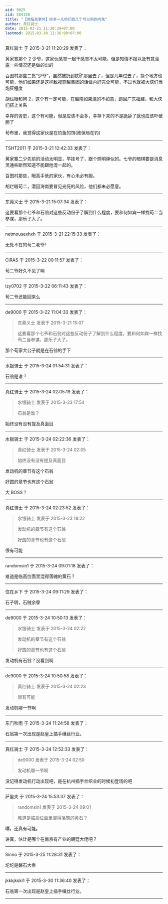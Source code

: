 ```yaml
---
aid: 9025
zid: 584158
title: "【闹临高事件】给卓一凡他们找几个可以用的内鬼"
author: 真红骑士
date: 2015-03-21 11:20:29+07:00
lastmod: 2015-03-30 11:36:00+07:00
---
```


真红骑士 于 2015-3-21 11:20:29 发表了：

黄家寨那个 2 少爷，这家伙感觉一起干感觉不太可能，但是知情不报以及有意泄露一些情况还是做的出的

百图村那些二货“少爷”，虽然被扔到铁矿那里去了，但是几年过去了，换个地方也可能，他们如果还是这样敌视穿越集团的话做内奸完全可能，不过也就被大侠们当炮灰程度

胡烂眼和狗 2，这个有一定可能，在越南如果混的不如意，跑回广东福建，和大侠们搭上关系

幸存的胥吏，这个有可能，但是应该不会多，幸存下来的不是跪舔了就也应该吓破胆了

苟布里，我觉得这家伙是在钓鱼的饵(政保局在钓)

---

TSHT2011 于 2015-3-21 12:42:33 发表了：

黄家寨二少先前的活动太明显，早挂号了，跟个照明弹似的。七爷的暗棋要是消息灵通些断然知道不能跟他混一起的。

百图村那些，眼高手低的家伙，有心未必有胆。

胡烂眼苟二，潜回海南要冒见光死的风险，他们都未必愿意。

---

东莞义士 于 2015-3-21 15:07:34 发表了：

这要看那个七爷和石翁对这些反动份子了解到什么程度，要和何如宾一样找苟二当参谋，那乐子大了。

---

netmousexhxh 于 2015-3-21 22:15:33 发表了：

无处不在的苟二老爷!

---

CIRAS 于 2015-3-22 00:11:57 发表了：

苟二爷好久不见了啊

---

lzy0702 于 2015-3-22 06:11:43 发表了：

苟二爷还能回来么

---

de9000 于 2015-3-22 11:04:33 发表了：

> 东莞义士 发表于 2015-3-21 15:07
>
> 这要看那个七爷和石翁对这些反动份子了解到什么程度，要和何如宾一样找苟二当参谋，那乐子大了。

那个苟家大公子就是在石翁的手下

---

水银骑士 于 2015-3-24 01:54:31 发表了：

石翁是谁？

---

真红骑士 于 2015-3-24 02:05:19 发表了：

> 水银骑士 发表于 2015-3-23 17:54
>
> 石翁是谁？

始终没有没有提及真面目

---

水银骑士 于 2015-3-24 02:22:36 发表了：

> 真红骑士 发表于 2015-3-24 02:05
>
> 始终没有没有提及真面目

发动机的章节有这个石翁

好圆的章节也有这个石翁

大 BOSS？

---

真红骑士 于 2015-3-24 02:23:52 发表了：

> 水银骑士 发表于 2015-3-23 18:22
>
> 发动机的章节有这个石翁
>
> 好圆的章节也有这个石翁

很有可能

---

randomsin1 于 2015-3-24 09:01:18 发表了：

难道是临高位面里混得落魄的黄石？

---

住在乡下 于 2015-3-24 09:11:29 发表了：

石子明，石贼余孽

---

de9000 于 2015-3-24 10:50:13 发表了：

> 水银骑士 发表于 2015-3-24 02:22
>
> 发动机的章节有这个石翁
>
> 好圆的章节也有这个石翁

发动机有石翁？没看到啊

---

de9000 于 2015-3-24 10:50:58 发表了：

> 真红骑士 发表于 2015-3-24 02:23
>
> 很有可能

发动机哪一节啊

---

东门吹雨 于 2015-3-24 11:24:58 发表了：

石翁第一次出现是赵皇上插手缫丝行业。

---

真红骑士 于 2015-3-24 12:52:33 发表了：

> de9000 发表于 2015-3-24 02:50
>
> 发动机哪一节啊

没记得发动机行动出现吧，是在杭州插手丝织业的时候初登场的吧

---

萨里夫 于 2015-3-24 15:53:37 发表了：

> randomsin1 发表于 2015-3-24 09:01
>
> 难道是临高位面里混得落魄的黄石？

噗，还真有可能。

讲真，估计是哪个在南京有产业的朝廷大佬吧？

---

Sinno 于 2015-3-25 11:28:31 发表了：

坨坨是磐石大帝

---

jkkkjkski1 于 2015-3-30 11:36:40 发表了：

石翁第一次出现是赵皇上插手缫丝行业。

---
